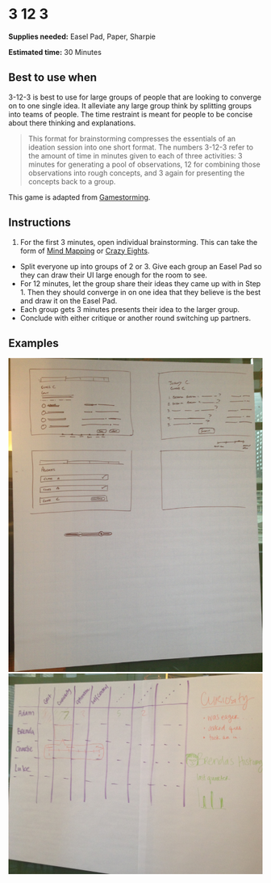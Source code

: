 # 3 12 3

**Supplies needed:** Easel Pad, Paper, Sharpie

**Estimated time:** 30 Minutes

## Best to use when
3-12-3 is best to use for large groups of people that are looking to converge on
to one single idea. It alleviate any large group think by splitting groups into
teams of people. The time restraint is meant for people to be concise about
there thinking and explanations.

> This format for brainstorming compresses the essentials of an ideation session
into one short format. The numbers 3-12-3 refer to the amount of time in minutes
given to each of three activities: 3 minutes for generating a pool of
observations, 12 for combining those observations into rough concepts, and 3
again for presenting the concepts back to a group.

This game is adapted from
[Gamestorming](http://www.gamestorming.com/games-for-design/3-12-3-brainstorm/).

## Instructions

1. For the first 3 minutes, open individual brainstorming. This can take the form
of [Mind Mapping](2-diverge-mind-mapping.md) or [Crazy Eights](2-diverge-crazy-eights.md).
* Split everyone up into groups of 2 or 3. Give each group an Easel Pad so they
can draw their UI large enough for the room to see.
* For 12 minutes, let the group share their ideas they came up with in Step 1. Then they should converge in on one idea that they believe is the best and draw it on the Easel Pad.
* Each group gets 3 minutes presents their idea to the larger group.
* Conclude with either critique or another round switching up partners.

## Examples

![Final Group Sketch](images/3-12-3.jpg)
![Final Group Sketch 2](images/3-12-3-2.jpg)
